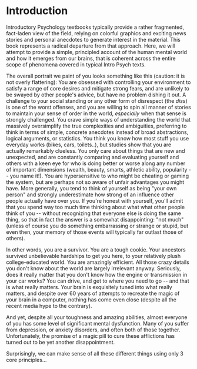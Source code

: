 # Introduction

Introductory Psychology textbooks typically provide a rather fragmented, fact-laden view of the field, relying on colorful graphics and exciting news stories and personal anecdotes to generate interest in the material.  This book represents a radical departure from that approach.  Here, we will attempt to provide a simple, principled account of the human mental world and how it emerges from our brains, that is coherent across the entire scope of phenomena covered in typical Intro Psych texts.

The overall portrait we paint of you looks something like this (caution: it is not overly flattering): You are obsessed with controlling your environment to satisfy a range of core desires and mitigate strong fears, and are unlikely to be swayed by other people's advice, but have no problem dishing it out.  A challenge to your social standing or any other form of disrespect (the _diss_) is one of the worst offenses, and you are willing to spin all manner of stories to maintain your sense of order in the world, _especially_ when that sense is strongly challenged.  You crave simple ways of understanding the world that massively oversimplify the true complexities and ambiguities, preferring to think in terms of simple, concrete anecdotes instead of broad abstractions, logical arguments, or statistics.  You think you know how most stuff you use everyday works (bikes, cars, toilets..), but studies show that you are actually remarkably clueless.  You only care about things that are new and unexpected, and are constantly comparing and evaluating yourself and others with a keen eye for who is doing better or worse along any number of important dimensions (wealth, beauty, smarts, athletic ability, popularity -- you name it!).  You are hypersensitive to who might be cheating or gaming the system, but are perhaps not so aware of unfair advantages you might have.  More generally, you tend to think of yourself as being "your own person" and strongly underestimate how strong of an influence other people actually have over you.  If you're honest with yourself, you'll admit that you spend way too much time thinking about what what other people think of you -- without recognizing that everyone else is doing the same thing, so that in fact the answer is a somewhat disappointing: "not much" (unless of course you do something embarrassing or strange or stupid, but even then, your memory of those events will typically far outlast those of others).

In other words, you are a survivor.  You are a tough cookie.  Your ancestors survived unbelievable hardships to get you here, to your relatively plush college-educated world.  You are amazingly efficient.  All those crazy details you don't know about the world are largely irrelevant anyway.  Seriously, does it really matter that you don't know how the engine or transmission in your car works?  You can drive, and get to where you need to go -- and that is what really matters.  Your brain is exquisitely tuned into what really matters, and despite over 60 years of attempts to recreate the magic of your brain in a computer, nothing has come even close (despite all the recent media hype to the contrary).

And yet, despite all your toughness and amazing abilities, almost everyone of you has some level of significant mental dysfunction.  Many of you suffer from depression, or anxiety disorders, and often both of those together.  Unfortunately, the promise of a magic pill to cure these afflictions has turned out to be yet another disappointment.  

Surprisingly, we can make sense of all these different things using only 3 core principles...

